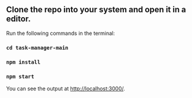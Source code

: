 ## Clone the repo into your system and open it in a editor.

Run the following commands in the terminal:

### `cd task-manager-main`
### `npm install`
### `npm start`

You can see the output at [http://localhost:3000/](http://localhost:3000/).

